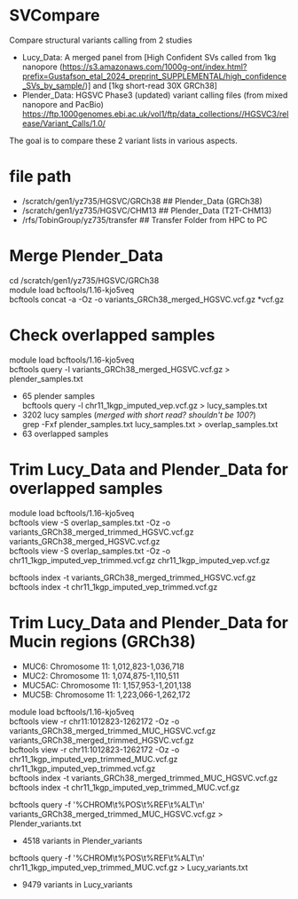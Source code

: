 # SVCompare
Compare structural variants calling from 2 studies
- Lucy_Data: A merged panel from [High Confident SVs called from 1kg nanopore (https://s3.amazonaws.com/1000g-ont/index.html?prefix=Gustafson_etal_2024_preprint_SUPPLEMENTAL/high_confidence_SVs_by_sample/)] and [1kg short-read 30X GRCh38]
- Plender_Data: HGSVC Phase3 (updated) variant calling files (from mixed nanopore and PacBio) https://ftp.1000genomes.ebi.ac.uk/vol1/ftp/data_collections//HGSVC3/release/Variant_Calls/1.0/

The goal is to compare these 2 variant lists in various aspects.

# file path
- /scratch/gen1/yz735/HGSVC/GRCh38 ## Plender_Data (GRCh38)
- /scratch/gen1/yz735/HGSVC/CHM13 ## Plender_Data (T2T-CHM13)
- /rfs/TobinGroup/yz735/transfer ## Transfer Folder from HPC to PC
  
# Merge Plender_Data
cd /scratch/gen1/yz735/HGSVC/GRCh38  
module load bcftools/1.16-kjo5veq  
bcftools concat -a -Oz -o variants_GRCh38_merged_HGSVC.vcf.gz *vcf.gz  

# Check overlapped samples 
module load bcftools/1.16-kjo5veq  
bcftools query -l variants_GRCh38_merged_HGSVC.vcf.gz > plender_samples.txt  
- 65 plender samples  
bcftools query -l chr11_1kgp_imputed_vep.vcf.gz > lucy_samples.txt  
- 3202 lucy samples (*merged with short read? shouldn't be 100?*)  
grep -Fxf plender_samples.txt lucy_samples.txt > overlap_samples.txt  
- 63 overlapped samples

# Trim Lucy_Data and Plender_Data for overlapped samples
module load bcftools/1.16-kjo5veq  
bcftools view -S overlap_samples.txt -Oz -o variants_GRCh38_merged_trimmed_HGSVC.vcf.gz variants_GRCh38_merged_HGSVC.vcf.gz  
bcftools view -S overlap_samples.txt -Oz -o chr11_1kgp_imputed_vep_trimmed.vcf.gz chr11_1kgp_imputed_vep.vcf.gz  

bcftools index -t variants_GRCh38_merged_trimmed_HGSVC.vcf.gz  
bcftools index -t chr11_1kgp_imputed_vep_trimmed.vcf.gz  

# Trim Lucy_Data and Plender_Data for Mucin regions (GRCh38)
- MUC6: Chromosome 11: 1,012,823-1,036,718
- MUC2: Chromosome 11: 1,074,875-1,110,511
- MUC5AC: Chromosome 11: 1,157,953-1,201,138
- MUC5B: Chromosome 11: 1,223,066-1,262,172

module load bcftools/1.16-kjo5veq  
bcftools view -r chr11:1012823-1262172 -Oz -o variants_GRCh38_merged_trimmed_MUC_HGSVC.vcf.gz variants_GRCh38_merged_trimmed_HGSVC.vcf.gz  
bcftools view -r chr11:1012823-1262172 -Oz -o chr11_1kgp_imputed_vep_trimmed_MUC.vcf.gz chr11_1kgp_imputed_vep_trimmed.vcf.gz  
bcftools index -t variants_GRCh38_merged_trimmed_MUC_HGSVC.vcf.gz
bcftools index -t chr11_1kgp_imputed_vep_trimmed_MUC.vcf.gz

bcftools query -f '%CHROM\t%POS\t%REF\t%ALT\n' variants_GRCh38_merged_trimmed_MUC_HGSVC.vcf.gz > Plender_variants.txt  
- 4518 variants in Plender_variants  

bcftools query -f '%CHROM\t%POS\t%REF\t%ALT\n' chr11_1kgp_imputed_vep_trimmed_MUC.vcf.gz  > Lucy_variants.txt  
- 9479 variants in Lucy_variants  


